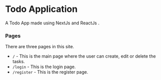 # Todo Application

A Todo App made using NextJs and ReactJs .


### Pages

There are three pages in this site.

- `/` - This is the main page where the user can create, edit or delete the tasks.
- `/login` - This is the login page.
- `/register` - This is the register page.

